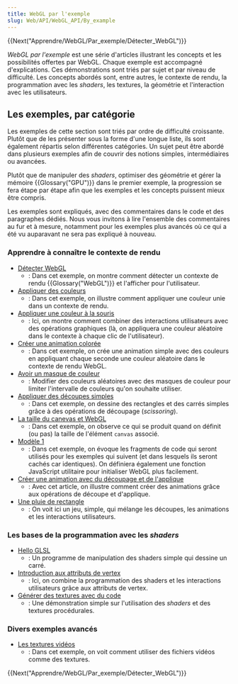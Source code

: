 ```yaml
---
title: WebGL par l'exemple
slug: Web/API/WebGL_API/By_example
---
```


{{Next("Apprendre/WebGL/Par_exemple/Détecter_WebGL")}}

_WebGL par l'exemple_ est une série d'articles illustrant les concepts et les possibilités offertes par WebGL. Chaque exemple est accompagné d'explications. Ces démonstrations sont triés par sujet et par niveau de difficulté. Les concepts abordés sont, entre autres, le contexte de rendu, la programmation avec les _shaders_, les textures, la géométrie et l'interaction avec les utilisateurs.

## Les exemples, par catégorie

Les exemples de cette section sont triés par ordre de difficulté croissante. Plutôt que de les présenter sous la forme d'une longue liste, ils sont également répartis selon différentes catégories. Un sujet peut être abordé dans plusieurs exemples afin de couvrir des notions simples, intermédiaires ou avancées.

Plutôt que de manipuler des _shaders_, optimiser des géométrie et gérer la mémoire {{Glossary("GPU")}} dans le premier exemple, la progression se fera étape par étape afin que les exemples et les concepts puissent mieux être compris.

Les exemples sont expliqués, avec des commentaires dans le code et des paragraphes dédiés. Nous vous invitons à lire l'ensemble des commentaires au fur et à mesure, notamment pour les exemples plus avancés où ce qui a été vu auparavant ne sera pas expliqué à nouveau.

### Apprendre à connaître le contexte de rendu

- [Détecter WebGL](/fr/docs/Apprendre/WebGL/Par_exemple/Détecter_WebGL)
  - : Dans cet exemple, on montre comment détecter un contexte de rendu {{Glossary("WebGL")}} et l'afficher pour l'utilisateur.
- [Appliquer des couleurs](/fr/docs/Apprendre/WebGL/Par_exemple/Appliquer_des_couleurs)
  - : Dans cet exemple, on illustre comment appliquer une couleur unie dans un contexte de rendu.
- [Appliquer une couleur à la souris](/fr/docs/Apprendre/WebGL/Par_exemple/Appliquer_une_couleur_à_la_souris)
  - : Ici, on montre comment combiner des interactions utilisateurs avec des opérations graphiques (là, on appliquera une couleur aléatoire dans le contexte à chaque clic de l'utilisateur).
- [Créer une animation colorée](/fr/docs/Apprendre/WebGL/Par_exemple/Créer_une_animation_colorée)
  - : Dans cet exemple, on crée une animation simple avec des couleurs en appliquant chaque seconde une couleur aléatoire dans le contexte de rendu WebGL.
- [Avoir un masque de couleur](/fr/docs/Apprendre/WebGL/Par_exemple/Masque_de_couleur)
  - : Modifier des couleurs aléatoires avec des masques de couleur pour limiter l'intervalle de couleurs qu'on souhaite utiliser.
- [Appliquer des découpes simples](/fr/docs/Apprendre/WebGL/Par_exemple/Appliquer_des_découpes_simples)
  - : Dans cet exemple, on dessine des rectangles et des carrés simples grâce à des opérations de découpage (_scissoring_).
- [La taille du canevas et WebGL](/fr/docs/Apprendre/WebGL/Par_exemple/Tailles_de_canvas_et_WebGL)
  - : Dans cet exemple, on observe ce qui se produit quand on définit (ou pas) la taille de l'élément `canvas` associé.
- [Modèle 1](/fr/docs/Apprendre/WebGL/Par_exemple/Modèle_1)
  - : Dans cet exemple, on évoque les fragments de code qui seront utilisés pour les exemples qui suivent (et dans lesquels ils seront cachés car identiques). On définiera également une fonction JavaScript utilitaire pour initialiser WebGL plus facilement.
- [Créer une animation avec du découpage et de l'applique](/fr/docs/Apprendre/WebGL/Par_exemple/Créer_une_animation_avec_découpe_et_applique)
  - : Avec cet article, on illustre comment créer des animations grâce aux opérations de découpe et d'applique.
- [Une pluie de rectangle](/fr/docs/Apprendre/WebGL/Par_exemple/Une_pluie_de_rectangle)
  - : On voit ici un jeu, simple, qui mélange les découpes, les animations et les interactions utilisateurs.

### Les bases de la programmation avec les _shaders_

- [Hello GLSL](/fr/docs/Apprendre/WebGL/Par_exemple/Hello_GLSL)
  - : Un programme de manipulation des shaders simple qui dessine un carré.
- [Introduction aux attributs de vertex](/fr/docs/Apprendre/WebGL/Par_exemple/Introduction_aux_attributs_vertex)
  - : Ici, on combine la programmation des shaders et les interactions utilisateurs grâce aux attributs de vertex.
- [Générer des textures avec du code](/fr/docs/Apprendre/WebGL/Par_exemple/Générer_des_textures_avec_du_code)
  - : Une démonstration simple sur l'utilisation des _shaders_ et des textures procédurales.

### Divers exemples avancés

- [Les textures vidéos](/fr/docs/Apprendre/WebGL/Par_exemple/Les_textures_vidéos)
  - : Dans cet exemple, on voit comment utiliser des fichiers vidéos comme des textures.

{{Next("Apprendre/WebGL/Par_exemple/Détecter_WebGL")}}
